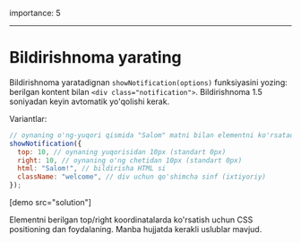 importance: 5

---

# Bildirishnoma yarating

Bildirishnoma yaratadignan `showNotification(options)` funksiyasini yozing: berilgan kontent bilan `<div class="notification">`. Bildirishnoma 1.5 soniyadan keyin avtomatik yo'qolishi kerak.

Variantlar:

```js
// oynaning o'ng-yuqori qismida "Salom" matni bilan elementni ko'rsatadi
showNotification({
  top: 10, // oynaning yuqorisidan 10px (standart 0px)
  right: 10, // oynaning o'ng chetidan 10px (standart 0px)
  html: "Salom!", // bildirisha HTML si
  className: "welcome", // div uchun qo'shimcha sinf (ixtiyoriy)
});
```

[demo src="solution"]

Elementni berilgan top/right koordinatalarda ko'rsatish uchun CSS positioning dan foydalaning. Manba hujjatda kerakli uslublar mavjud.
